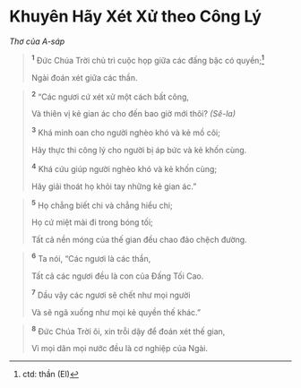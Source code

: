 # Khuyên Hãy Xét Xử theo Công Lý
*Thơ của A-sáp*

> <sup><b>1</b></sup> Ðức Chúa Trời chủ trì cuộc họp giữa các đấng bậc có quyền;[^1-9b44b193-2754-43f3-b814-30e533df7401]
> 
> Ngài đoán xét giữa các thần.
>


> <sup><b>2</b></sup> “Các ngươi cứ xét xử một cách bất công,
> 
> Và thiên vị kẻ gian ác cho đến bao giờ mới thôi? *(Sê-la)*
> 
> <sup><b>3</b></sup> Khá minh oan cho người nghèo khó và kẻ mồ côi;
> 
> Hãy thực thi công lý cho người bị áp bức và kẻ khốn cùng.
> 
> <sup><b>4</b></sup> Khá cứu giúp người nghèo khó và kẻ khốn cùng;
> 
> Hãy giải thoát họ khỏi tay những kẻ gian ác.”
>


> <sup><b>5</b></sup> Họ chẳng biết chi và chẳng hiểu chi;
> 
> Họ cứ miệt mài đi trong bóng tối;
> 
> Tất cả nền móng của thế gian đều chao đảo chệch đường.
>


> <sup><b>6</b></sup> Ta nói, “Các ngươi là các thần,
> 
> Tất cả các ngươi đều là con của Ðấng Tối Cao.
> 
> <sup><b>7</b></sup> Dầu vậy các ngươi sẽ chết như mọi người
> 
> Và sẽ ngã xuống như mọi kẻ quyền thế khác.”
>


> <sup><b>8</b></sup> Ðức Chúa Trời ôi, xin trỗi dậy để đoán xét thế gian,
> 
> Vì mọi dân mọi nước đều là cơ nghiệp của Ngài.
>

[^1-9b44b193-2754-43f3-b814-30e533df7401]: ctd: thần (El)